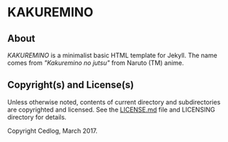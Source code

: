 # KAKUREMINO

## About

*KAKUREMINO* is a minimalist basic HTML template for Jekyll.
The name comes from *"Kakuremino no jutsu"* from Naruto (TM) anime.

## Copyright(s) and License(s)

Unless otherwise noted, contents of current directory and subdirectories
are copyrighted and licensed.
See the [LICENSE.md](LICENSE.md) file and LICENSING directory for details.

Copyright Cedlog, March 2017.